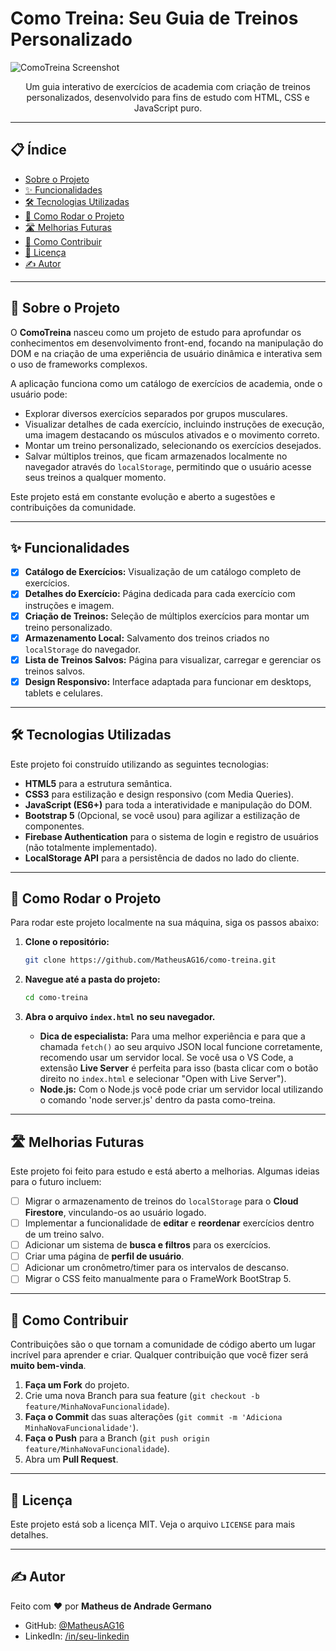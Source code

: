# Como Treina: Seu Guia de Treinos Personalizado

![ComoTreina Screenshot](https://i.imgur.com/tOPdJpS.png) <p align="center">
  Um guia interativo de exercícios de academia com criação de treinos personalizados, desenvolvido para fins de estudo com HTML, CSS e JavaScript puro.
</p>

---

## 📋 Índice

- [Sobre o Projeto](#-sobre-o-projeto)
- [✨ Funcionalidades](#-funcionalidades)
- [🛠️ Tecnologias Utilizadas](#-tecnologias-utilizadas)
- [🚀 Como Rodar o Projeto](#-como-rodar-o-projeto)
- [🛣️ Melhorias Futuras](#-melhorias-futuras)
- [🤝 Como Contribuir](#-como-contribuir)
- [📄 Licença](#-licença)
- [✍️ Autor](#-autor)

---

## 📖 Sobre o Projeto

O **ComoTreina** nasceu como um projeto de estudo para aprofundar os conhecimentos em desenvolvimento front-end, focando na manipulação do DOM e na criação de uma experiência de usuário dinâmica e interativa sem o uso de frameworks complexos.

A aplicação funciona como um catálogo de exercícios de academia, onde o usuário pode:
- Explorar diversos exercícios separados por grupos musculares.
- Visualizar detalhes de cada exercício, incluindo instruções de execução, uma imagem destacando os músculos ativados e o movimento correto.
- Montar um treino personalizado, selecionando os exercícios desejados.
- Salvar múltiplos treinos, que ficam armazenados localmente no navegador através do `localStorage`, permitindo que o usuário acesse seus treinos a qualquer momento.

Este projeto está em constante evolução e aberto a sugestões e contribuições da comunidade.

---

## ✨ Funcionalidades

- [x] **Catálogo de Exercícios:** Visualização de um catálogo completo de exercícios.
- [x] **Detalhes do Exercício:** Página dedicada para cada exercício com instruções e imagem.
- [x] **Criação de Treinos:** Seleção de múltiplos exercícios para montar um treino personalizado.
- [x] **Armazenamento Local:** Salvamento dos treinos criados no `localStorage` do navegador.
- [x] **Lista de Treinos Salvos:** Página para visualizar, carregar e gerenciar os treinos salvos.
- [x] **Design Responsivo:** Interface adaptada para funcionar em desktops, tablets e celulares.

---

## 🛠️ Tecnologias Utilizadas

Este projeto foi construído utilizando as seguintes tecnologias:

- **HTML5** para a estrutura semântica.
- **CSS3** para estilização e design responsivo (com Media Queries).
- **JavaScript (ES6+)** para toda a interatividade e manipulação do DOM.
- **Bootstrap 5** (Opcional, se você usou) para agilizar a estilização de componentes.
- **Firebase Authentication** para o sistema de login e registro de usuários (não totalmente implementado).
- **LocalStorage API** para a persistência de dados no lado do cliente.

---

## 🚀 Como Rodar o Projeto

Para rodar este projeto localmente na sua máquina, siga os passos abaixo:

1. **Clone o repositório:**
   ```bash
   git clone https://github.com/MatheusAG16/como-treina.git
   ```

2. **Navegue até a pasta do projeto:**
   ```bash
   cd como-treina
   ```

3. **Abra o arquivo `index.html` no seu navegador.**
   - **Dica de especialista:** Para uma melhor experiência e para que a chamada `fetch()` ao seu arquivo JSON local funcione corretamente, recomendo usar um servidor local. Se você usa o VS Code, a extensão **Live Server** é perfeita para isso (basta clicar com o botão direito no `index.html` e selecionar "Open with Live Server").
   - **Node.js:** Com o Node.js você pode criar um servidor local utilizando o comando 'node server.js' dentro da pasta como-treina.

---

## 🛣️ Melhorias Futuras

Este projeto foi feito para estudo e está aberto a melhorias. Algumas ideias para o futuro incluem:

- [ ] Migrar o armazenamento de treinos do `localStorage` para o **Cloud Firestore**, vinculando-os ao usuário logado.
- [ ] Implementar a funcionalidade de **editar** e **reordenar** exercícios dentro de um treino salvo.
- [ ] Adicionar um sistema de **busca e filtros** para os exercícios.
- [ ] Criar uma página de **perfil de usuário**.
- [ ] Adicionar um cronômetro/timer para os intervalos de descanso.
- [ ] Migrar o CSS feito manualmente para o FrameWork BootStrap 5.

---

## 🤝 Como Contribuir

Contribuições são o que tornam a comunidade de código aberto um lugar incrível para aprender e criar. Qualquer contribuição que você fizer será **muito bem-vinda**.

1.  **Faça um Fork** do projeto.
2.  Crie uma nova Branch para sua feature (`git checkout -b feature/MinhaNovaFuncionalidade`).
3.  **Faça o Commit** das suas alterações (`git commit -m 'Adiciona MinhaNovaFuncionalidade'`).
4.  **Faça o Push** para a Branch (`git push origin feature/MinhaNovaFuncionalidade`).
5.  Abra um **Pull Request**.

---

## 📄 Licença

Este projeto está sob a licença MIT. Veja o arquivo `LICENSE` para mais detalhes.

---

## ✍️ Autor

Feito com ❤️ por **Matheus de Andrade Germano**

- GitHub: [@MatheusAG16](https://github.com/MatheusAG16)
- LinkedIn: [/in/seu-linkedin](https://www.linkedin.com/in/matheus-germano-217070203/)